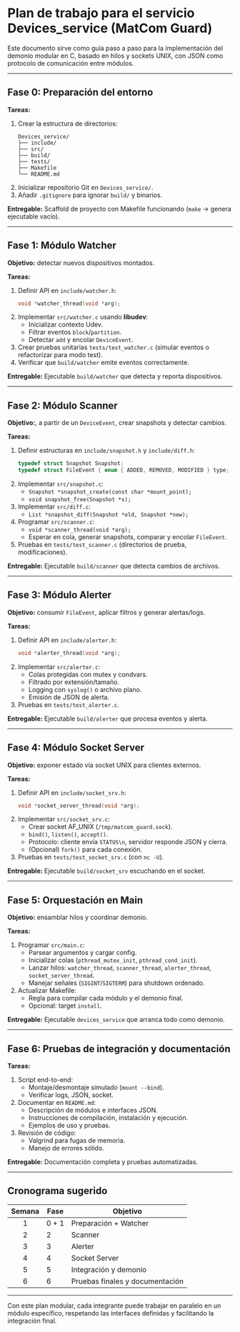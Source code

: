 Plan de trabajo para el servicio **Devices_service** (MatCom Guard)
===========================================

Este documento sirve como guía paso a paso para la implementación del demonio modular en C, basado en hilos y sockets UNIX, con JSON como protocolo de comunicación entre módulos.

---

## Fase 0: Preparación del entorno

**Tareas:**
1. Crear la estructura de directorios:
   ```
   Devices_service/
   ├── include/
   ├── src/
   ├── build/
   ├── tests/
   ├── Makefile
   └── README.md
   ```
2. Inicializar repositorio Git en `Devices_service/`.
3. Añadir `.gitignore` para ignorar `build/` y binarios.

**Entregable:** Scaffold de proyecto con Makefile funcionando (`make` → genera ejecutable vacío).

---

## Fase 1: Módulo **Watcher**

**Objetivo:** detectar nuevos dispositivos montados.

**Tareas:**
1. Definir API en `include/watcher.h`:
   ```c
   void *watcher_thread(void *arg);
   ```
2. Implementar `src/watcher.c` usando **libudev**:
   - Inicializar contexto Udev.
   - Filtrar eventos `block`/`partition`.
   - Detectar `add` y encolar `DeviceEvent`.
3. Crear pruebas unitarias `tests/test_watcher.c` (simular eventos o refactorizar para modo test).
4. Verificar que `build/watcher` emite eventos correctamente.

**Entregable:** Ejecutable `build/watcher` que detecta y reporta dispositivos.

---

## Fase 2: Módulo **Scanner**

**Objetivo:**, a partir de un `DeviceEvent`, crear snapshots y detectar cambios.

**Tareas:**
1. Definir estructuras en `include/snapshot.h` y `include/diff.h`:
   ```c
   typedef struct Snapshot Snapshot;
   typedef struct FileEvent { enum { ADDED, REMOVED, MODIFIED } type; char path[256]; time_t timestamp; } FileEvent;
   ```
2. Implementar `src/snapshot.c`:
   - `Snapshot *snapshot_create(const char *mount_point);`
   - `void snapshot_free(Snapshot *s);`
3. Implementar `src/diff.c`:
   - `List *snapshot_diff(Snapshot *old, Snapshot *new);`
4. Programar `src/scanner.c`:
   - `void *scanner_thread(void *arg);`
   - Esperar en cola, generar snapshots, comparar y encolar `FileEvent`.
5. Pruebas en `tests/test_scanner.c` (directorios de prueba, modificaciones).

**Entregable:** Ejecutable `build/scanner` que detecta cambios de archivos.

---

## Fase 3: Módulo **Alerter**

**Objetivo:** consumir `FileEvent`, aplicar filtros y generar alertas/logs.

**Tareas:**
1. Definir API en `include/alerter.h`:
   ```c
   void *alerter_thread(void *arg);
   ```
2. Implementar `src/alerter.c`:
   - Colas protegidas con mutex y condvars.
   - Filtrado por extensión/tamaño.
   - Logging con `syslog()` o archivo plano.
   - Emisión de JSON de alerta.
3. Pruebas en `tests/test_alerter.c`.

**Entregable:** Ejecutable `build/alerter` que procesa eventos y alerta.

---

## Fase 4: Módulo **Socket Server**

**Objetivo:** exponer estado vía socket UNIX para clientes externos.

**Tareas:**
1. Definir API en `include/socket_srv.h`:
   ```c
   void *socket_server_thread(void *arg);
   ```
2. Implementar `src/socket_srv.c`:
   - Crear socket AF_UNIX (`/tmp/matcom_guard.sock`).
   - `bind()`, `listen()`, `accept()`.
   - Protocolo: cliente envía `STATUS\n`, servidor responde JSON y cierra.
   - (Opcional) `fork()` para cada conexión.
3. Pruebas en `tests/test_socket_srv.c` (con `nc -U`).

**Entregable:** Ejecutable `build/socket_srv` escuchando en el socket.

---

## Fase 5: Orquestación en **Main**

**Objetivo:** ensamblar hilos y coordinar demonio.

**Tareas:**
1. Programar `src/main.c`:
   - Parsear argumentos y cargar config.
   - Inicializar colas (`pthread_mutex_init`, `pthread_cond_init`).
   - Lanzar hilos: `watcher_thread`, `scanner_thread`, `alerter_thread`, `socket_server_thread`.
   - Manejar señales (`SIGINT`/`SIGTERM`) para shutdown ordenado.
2. Actualizar Makefile:
   - Regla para compilar cada módulo y el demonio final.
   - Opcional: target `install`.

**Entregable:** Ejecutable `devices_service` que arranca todo como demonio.

---

## Fase 6: Pruebas de integración y documentación

**Tareas:**
1. Script end-to-end:
   - Montaje/desmontaje simulado (`mount --bind`).
   - Verificar logs, JSON, socket.
2. Documentar en `README.md`:
   - Descripción de módulos e interfaces JSON.
   - Instrucciones de compilación, instalación y ejecución.
   - Ejemplos de uso y pruebas.
3. Revisión de código:
   - Valgrind para fugas de memoria.
   - Manejo de errores sólido.

**Entregable:** Documentación completa y pruebas automatizadas.

---

## Cronograma sugerido

| Semana | Fase               | Objetivo                                |
|:------:|--------------------|-----------------------------------------|
| 1      | 0 + 1              | Preparación + Watcher                   |
| 2      | 2                  | Scanner                                 |
| 3      | 3                  | Alerter                                 |
| 4      | 4                  | Socket Server                           |
| 5      | 5                  | Integración y demonio                   |
| 6      | 6                  | Pruebas finales y documentación         |

---

Con este plan modular, cada integrante puede trabajar en paralelo en un módulo específico, respetando las interfaces definidas y facilitando la integración final.


